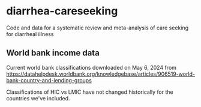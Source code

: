 # diarrhea-careseeking
Code and data for a systematic review and meta-analysis of care seeking for diarrheal illness

## World bank income data
Current world bank classifications downloaded on May 6, 2024 from https://datahelpdesk.worldbank.org/knowledgebase/articles/906519-world-bank-country-and-lending-groups

Classifications of HIC vs LMIC have not changed historically for the countries we've included.
